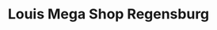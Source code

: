 ---
title: "Louis Mega Shop Regensburg"
url: /regensburg/louis-mega-shop-regensburg/
shop: Motorrad
---